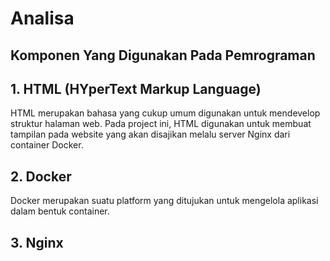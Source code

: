 # Analisa

## **Komponen Yang Digunakan Pada Pemrograman**
## 1. HTML (HYperText Markup Language)
HTML merupakan bahasa yang cukup umum digunakan untuk mendevelop struktur halaman web. Pada project ini, HTML digunakan untuk membuat tampilan pada website yang akan disajikan melalu server Nginx dari container Docker.


## 2. Docker
Docker merupakan suatu platform yang ditujukan untuk mengelola aplikasi dalam bentuk container.

## 3. Nginx


